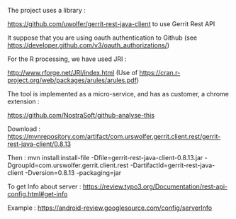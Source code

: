 The project uses a library : 

https://github.com/uwolfer/gerrit-rest-java-client to use Gerrit Rest API

It suppose that you are using oauth authentication to Github (see https://developer.github.com/v3/oauth_authorizations/)

For the R processing, we have used JRI :

http://www.rforge.net/JRI/index.html (Use of https://cran.r-project.org/web/packages/arules/arules.pdf)

The tool is implemented as a micro-service, and has as customer, a chrome extension : <Br>

https://github.com/NostraSoft/github-analyse-this

Download :
https://mvnrepository.com/artifact/com.urswolfer.gerrit.client.rest/gerrit-rest-java-client/0.8.13

Then :
mvn install:install-file -Dfile=gerrit-rest-java-client-0.8.13.jar -DgroupId=com.urswolfer.gerrit.client.rest -DartifactId=gerrit-rest-java-client -Dversion=0.8.13 -packaging=jar

To get Info about server :
https://review.typo3.org/Documentation/rest-api-config.html#get-info

Example : https://android-review.googlesource.com/config/serverInfo
